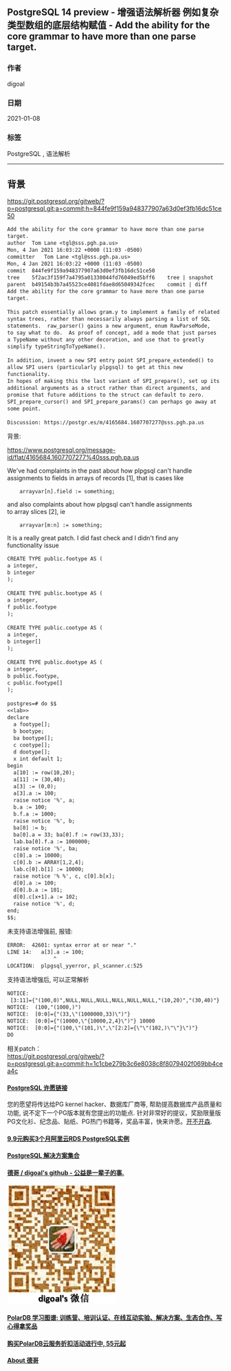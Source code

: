 ## PostgreSQL 14 preview - 增强语法解析器 例如复杂类型数组的底层结构赋值 - Add the ability for the core grammar to have more than one parse target.  
  
### 作者  
digoal  
  
### 日期  
2021-01-08   
  
### 标签  
PostgreSQL , 语法解析   
  
----  
  
## 背景  
https://git.postgresql.org/gitweb/?p=postgresql.git;a=commit;h=844fe9f159a948377907a63d0ef3fb16dc51ce50  
  
```  
Add the ability for the core grammar to have more than one parse target.  
author	Tom Lane <tgl@sss.pgh.pa.us>	  
Mon, 4 Jan 2021 16:03:22 +0000 (11:03 -0500)  
committer	Tom Lane <tgl@sss.pgh.pa.us>	  
Mon, 4 Jan 2021 16:03:22 +0000 (11:03 -0500)  
commit	844fe9f159a948377907a63d0ef3fb16dc51ce50  
tree	5f2ac3f159f7a4795a01330044fd76049ed5bff6	tree | snapshot  
parent	b49154b3b7a45523ce4081fdae8d65049342fcec	commit | diff  
Add the ability for the core grammar to have more than one parse target.  
  
This patch essentially allows gram.y to implement a family of related  
syntax trees, rather than necessarily always parsing a list of SQL  
statements.  raw_parser() gains a new argument, enum RawParseMode,  
to say what to do.  As proof of concept, add a mode that just parses  
a TypeName without any other decoration, and use that to greatly  
simplify typeStringToTypeName().  
  
In addition, invent a new SPI entry point SPI_prepare_extended() to  
allow SPI users (particularly plpgsql) to get at this new functionality.  
In hopes of making this the last variant of SPI_prepare(), set up its  
additional arguments as a struct rather than direct arguments, and  
promise that future additions to the struct can default to zero.  
SPI_prepare_cursor() and SPI_prepare_params() can perhaps go away at  
some point.  
  
Discussion: https://postgr.es/m/4165684.1607707277@sss.pgh.pa.us  
```  
  
背景:  
  
https://www.postgresql.org/message-id/flat/4165684.1607707277%40sss.pgh.pa.us  
  
  
We've had complaints in the past about how plpgsql can't handle  
assignments to fields in arrays of records [1], that is cases like  
   
```  
	arrayvar[n].field := something;  
```  
  
and also complaints about how plpgsql can't handle assignments  
to array slices [2], ie  
  
```  
	arrayvar[m:n] := something;  
```  
  
It is a really great patch. I did fast check and I didn't find any  
functionality issue  
  
  
```  
CREATE TYPE public.footype AS (  
a integer,  
b integer  
);  
  
CREATE TYPE public.bootype AS (  
a integer,  
f public.footype  
);  
  
CREATE TYPE public.cootype AS (  
a integer,  
b integer[]  
);  
  
CREATE TYPE public.dootype AS (  
a integer,  
b public.footype,  
c public.footype[]  
);  
  
postgres=# do $$  
<<lab>>  
declare  
  a footype[];  
  b bootype;  
  ba bootype[];  
  c cootype[];  
  d dootype[];  
  x int default 1;  
begin  
  a[10] := row(10,20);  
  a[11] := (30,40);  
  a[3] := (0,0);  
  a[3].a := 100;  
  raise notice '%', a;  
  b.a := 100;  
  b.f.a := 1000;  
  raise notice '%', b;  
  ba[0] := b;  
  ba[0].a = 33; ba[0].f := row(33,33);  
  lab.ba[0].f.a := 1000000;  
  raise notice '%', ba;  
  c[0].a := 10000;  
  c[0].b := ARRAY[1,2,4];  
  lab.c[0].b[1] := 10000;  
  raise notice '% %', c, c[0].b[x];  
  d[0].a := 100;  
  d[0].b.a := 101;  
  d[0].c[x+1].a := 102;  
  raise notice '%', d;  
end;  
$$;  
```  
  
未支持语法增强前, 报错:  
  
```  
ERROR:  42601: syntax error at or near "."  
LINE 14:   a[3].a := 100;  
               ^  
LOCATION:  plpgsql_yyerror, pl_scanner.c:525  
```  
  
支持语法增强后, 可以正常解析  
  
```  
NOTICE:  
 [3:11]={"(100,0)",NULL,NULL,NULL,NULL,NULL,NULL,"(10,20)","(30,40)"}  
NOTICE:  (100,"(1000,)")  
NOTICE:  [0:0]={"(33,\"(1000000,33)\")"}  
NOTICE:  [0:0]={"(10000,\"{10000,2,4}\")"} 10000  
NOTICE:  [0:0]={"(100,\"(101,)\",\"[2:2]={\"\"(102,)\"\"}\")"}  
DO  
```  
  
相关patch：  
https://git.postgresql.org/gitweb/?p=postgresql.git;a=commit;h=1c1cbe279b3c6e8038c8f8079402f069bb4cea4c  
   
  
  
    
  
#### [PostgreSQL 许愿链接](https://github.com/digoal/blog/issues/76 "269ac3d1c492e938c0191101c7238216")
您的愿望将传达给PG kernel hacker、数据库厂商等, 帮助提高数据库产品质量和功能, 说不定下一个PG版本就有您提出的功能点. 针对非常好的提议，奖励限量版PG文化衫、纪念品、贴纸、PG热门书籍等，奖品丰富，快来许愿。[开不开森](https://github.com/digoal/blog/issues/76 "269ac3d1c492e938c0191101c7238216").  
  
  
#### [9.9元购买3个月阿里云RDS PostgreSQL实例](https://www.aliyun.com/database/postgresqlactivity "57258f76c37864c6e6d23383d05714ea")
  
  
#### [PostgreSQL 解决方案集合](https://yq.aliyun.com/topic/118 "40cff096e9ed7122c512b35d8561d9c8")
  
  
#### [德哥 / digoal's github - 公益是一辈子的事.](https://github.com/digoal/blog/blob/master/README.md "22709685feb7cab07d30f30387f0a9ae")
  
  
![digoal's wechat](../pic/digoal_weixin.jpg "f7ad92eeba24523fd47a6e1a0e691b59")
  
  
#### [PolarDB 学习图谱: 训练营、培训认证、在线互动实验、解决方案、生态合作、写心得拿奖品](https://www.aliyun.com/database/openpolardb/activity "8642f60e04ed0c814bf9cb9677976bd4")
  
  
#### [购买PolarDB云服务折扣活动进行中, 55元起](https://www.aliyun.com/activity/new/polardb-yunparter?userCode=bsb3t4al "e0495c413bedacabb75ff1e880be465a")
  
  
#### [About 德哥](https://github.com/digoal/blog/blob/master/me/readme.md "a37735981e7704886ffd590565582dd0")
  
